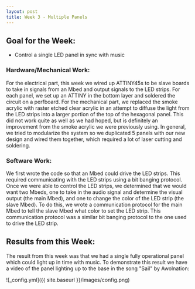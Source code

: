 ```yaml
---
layout: post
title: Week 3 - Multiple Panels
---
```


## Goal for the Week:
* Control a single LED panel in sync with music

### Hardware/Mechanical Work:
For the electrical part, this week we wired up ATTINY45s to be slave boards to take in signals from an Mbed and output signals to the LED strips. For each panel, we set up an ATTINY in the bottom layer and soldered the circuit on a perfboard. For the mechanical part, we replaced the smoke acrylic with raster etched clear acrylic in an attempt to diffuse the light from the LED strips into a larger portion of the top of the hexagonal panel. This did not work quite as well as we had hoped, but is definitely an improvement from the smoke acrylic we were previously using. In general, we tried to modularize the system so we duplicated 5 panels with our new design and wired them together, which required a lot of laser cutting and soldering.


### Software Work:
We first wrote the code so that an Mbed could drive the LED strips. This required communicating with the LED strips using a bit banging protocol. Once we were able to control the LED strips, we determined that we would want two Mbeds, one to take in the audio signal and determine the visual output (the main Mbed), and one to change the color of the LED strip (the slave Mbed). To do this, we wrote a communication protocol for the main Mbed to tell the slave Mbed what color to set the LED strip. This communication protocol was a similar bit banging protocol to the one used to drive the LED strip.

## Results from this Week:
The result from this week was that we had a single fully operational panel which could light up in time with music. To demonstrate this result we have a video of the panel lighting up to the base in the song "Sail" by Awolnation:

![_config.yml]({{ site.baseurl }}/images/config.png)
